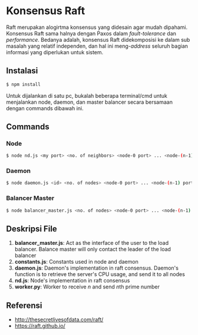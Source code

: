 # Konsensus Raft
Raft merupakan alogirtma konsensus yang didesain agar mudah dipahami. Konsensus Raft sama halnya dengan Paxos dalam *fault-tolerance* dan *performance*. Bedanya adalah, konsensus Raft didekomposisi ke dalam sub masalah yang relatif independen, dan hal ini meng-*address* seluruh bagian informasi yang diperlukan untuk sistem.

## Instalasi
```sh
$ npm install
```
Untuk dijalankan di satu pc, bukalah beberapa terminal/cmd untuk menjalankan node, daemon, dan master balancer secara bersamaan dengan commands dibawah ini.

## Commands
### Node
```sh
$ node nd.js <my port> <no. of neighbors> <node-0 port> ... <node-(n-1) port>
```
### Daemon
```sh
$ node daemon.js <id> <no. of nodes> <node-0 port> ... <node-(n-1) port>
```
### Balancer Master
```sh
$ node balancer_master.js <no. of nodes> <node-0 port> ... <node-(n-1) port>
```

## Deskripsi File
1. **balancer_master.js**: Act as the interface of the user to the load balancer. Balance master will only contact the leader of the load balancer
2. **constants.js**: Constants used in node and daemon
3. **daemon.js**: Daemon's implementation in raft consensus. Daemon's function is to retrieve the server's CPU usage, and send it to all nodes
4. **nd.js**: Node's implementation in raft consensus
5. **worker.py**: Worker to receive *n* and send *n*th prime number

## Referensi
- http://thesecretlivesofdata.com/raft/
- https://raft.github.io/
